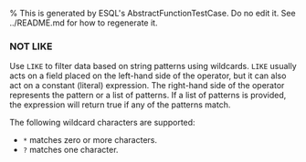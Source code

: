 % This is generated by ESQL's AbstractFunctionTestCase. Do no edit it. See ../README.md for how to regenerate it.

### NOT LIKE
Use `LIKE` to filter data based on string patterns using wildcards. `LIKE`
usually acts on a field placed on the left-hand side of the operator, but it can
also act on a constant (literal) expression. The right-hand side of the operator
represents the pattern or a list of patterns. If a list of patterns is provided,
the expression will return true if any of the patterns match.

The following wildcard characters are supported:

* `*` matches zero or more characters.
* `?` matches one character.

